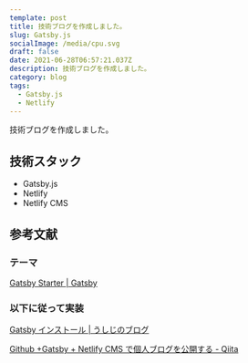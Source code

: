 ```yaml
---
template: post
title: 技術ブログを作成しました。
slug: Gatsby.js
socialImage: /media/cpu.svg
draft: false
date: 2021-06-28T06:57:21.037Z
description: 技術ブログを作成しました。
category: blog
tags:
  - Gatsby.js
  - Netlify
---
```

技術ブログを作成しました。

## 技術スタック

* Gatsby.js
* Netlify
* Netlify CMS

## 参考文献

### テーマ
[Gatsby Starter | Gatsby](https://www.gatsbyjs.com/starters/alxshelepenok/gatsby-starter-lumen/)

### 以下に従って実装
[Gatsby インストール | うしじのブログ](https://www.ushiji.online/gatsby-install)

[Github +Gatsby + Netlify CMS で個人ブログを公開する - Qiita](https://qiita.com/Kento75/items/7316dd5b7a8014d6c178)
